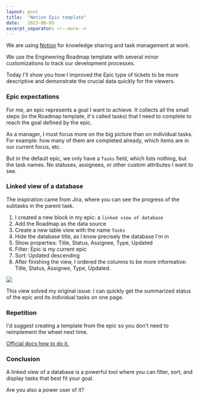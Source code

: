```yaml
---
layout: post
title:  "Notion Epic template"
date:   2023-06-05
excerpt_separator: <!--more-->
---
```

We are using [Notion](https://www.notion.so/) for knowledge sharing and task management at work.

We use the Engineering Roadmap template with several minor customizations to track our development processes.

Today I'll show you how I improved the Epic type of tickets to be more descriptive and demonstrate the crucial data quickly for the viewers. <!--more-->

### Epic expectations

For me, an epic represents a goal I want to achieve. It collects all the small steps (in the Roadmap template, it's called tasks) that I need to complete to reach the goal defined by the epic.

As a manager, I must focus more on the big picture than on individual tasks. For example: how many of them are completed already, which items are in our current focus, etc.

But in the default epic, we only have a `Tasks` field, which lists nothing, but the task names. No statuses, assignees, or other custom attributes I want to see.

### Linked view of a database

The inspiration came from Jira, where you can see the progress of the subtasks in the parent task.

1. I created a new block in my epic: a `linked view of database`
2. Add the Roadmap as the data source
3. Create a new table view with the name `Tasks`
4. Hide the database title, as I know precisely the database I'm in
5. Show properties: Title, Status, Assignee, Type, Updated
6. Filter: Epic is my current epic
7. Sort: Updated descending
8. After finishing the view, I ordered the columns to be more informative: Title, Status, Assignee, Type, Updated.

<img src="https://matevojts.github.io//assets/images/notion_epic_template.jpg" style="display: block; margin: auto;" />

This view solved my original issue: I can quickly get the summarized status of the epic and its individual tasks on one page.

### Repetition

I'd suggest creating a template from the epic so you don't need to reimplement the wheel next time.

[Official docs how to do it.]( https://www.notion.so/help/database-templates)

### Conclusion

A linked view of a database is a powerful tool where you can filter, sort, and display tasks that best fit your goal.

Are you also a power user of it?
